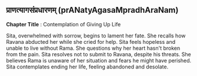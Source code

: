## प्राणत्यागसंप्रधारणम् (prANatyAgasaMpradhAraNam)
**Chapter Title** : Contemplation of Giving Up Life

Sita, overwhelmed with sorrow, begins to lament her fate. She recalls how Ravana abducted her while she cried for help. Sita feels hopeless and unable to live without Rama. She questions why her heart hasn't broken from the pain. Sita resolves not to submit to Ravana, despite his threats. She believes Rama is unaware of her situation and fears he might have perished. Sita contemplates ending her life, feeling abandoned and desolate.